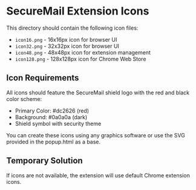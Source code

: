 # SecureMail Extension Icons

This directory should contain the following icon files:

- `icon16.png` - 16x16px icon for browser UI
- `icon32.png` - 32x32px icon for browser UI  
- `icon48.png` - 48x48px icon for extension management
- `icon128.png` - 128x128px icon for Chrome Web Store

## Icon Requirements

All icons should feature the SecureMail shield logo with the red and black color scheme:
- Primary Color: #dc2626 (red)
- Background: #0a0a0a (dark)
- Shield symbol with security theme

You can create these icons using any graphics software or use the SVG provided in the popup.html as a base.

## Temporary Solution

If icons are not available, the extension will use default Chrome extension icons.
